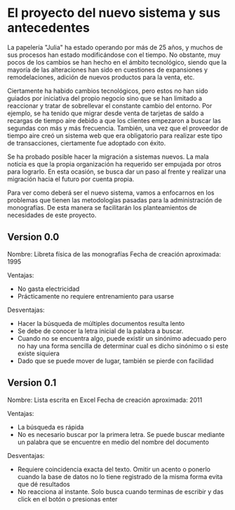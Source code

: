# El proyecto del nuevo sistema y sus antecedentes

La papelería "Julia" ha estado operando por más de 25 años, y muchos de sus
procesos han estado modificándose con el tiempo. No obstante, muy pocos de los
cambios se han hecho en el ámbito tecnológico, siendo que la mayoría de las
alteraciones han sido en cuestiones de expansiones y remodelaciones, adición de
nuevos productos para la venta, etc.

Ciertamente ha habido cambios tecnológicos, pero estos no han sido guiados por
iniciativa del propio negocio sino que se han limitado a reaccionar y tratar de
sobrellevar el constante cambio del entorno. Por ejemplo, se ha tenido que
migrar desde venta de tarjetas de saldo a recargas de tiempo aire debido a que
los clientes empezaron a buscar las segundas con más y más frecuencia. También,
una vez que el proveedor de tiempo aire creó un sistema web que era obligatorio
para realizar este tipo de transacciones, ciertamente fue adoptado con éxito.

Se ha probado posible hacer la migración a sistemas nuevos. La mala noticia es
que la propia organización ha requerido ser empujada por otros para lograrlo. En
esta ocasión, se busca dar un paso al frente y realizar una migración hacia el
futuro por cuenta propia.

Para ver como deberá ser el nuevo sistema, vamos a enfocarnos en los problemas
que tienen las metodologías pasadas para la administración de monografías. De
esta manera se facilitarán los planteamientos de necesidades de este proyecto.

## Version 0.0

Nombre: Libreta física de las monografías
Fecha de creación aproximada: 1995

Ventajas:
- No gasta electricidad
- Prácticamente no requiere entrenamiento para usarse

Desventajas:
- Hacer la búsqueda de múltiples documentos resulta lento
- Se debe de conocer la letra inicial de la palabra a buscar.
- Cuando no se encuentra algo, puede existir un sinónimo adecuado pero no hay
    una forma sencilla de determinar cual es dicho sinónimo o si este existe
    siquiera
- Dado que se puede mover de lugar, también se pierde con facilidad

## Version 0.1

Nombre: Lista escrita en Excel
Fecha de creación aproximada: 2011

Ventajas:
- La búsqueda es rápida
- No es necesario buscar por la primera letra. Se puede buscar mediante un
    palabra que se encuentre en medio del nombre del documento

Desventajas:
- Requiere coincidencia exacta del texto. Omitir un acento o ponerlo cuando la
    base de datos no lo tiene registrado de la misma forma evita que dé
    resultados
- No reacciona al instante. Solo busca cuando terminas de escribir y das click
    en el botón o presionas enter
